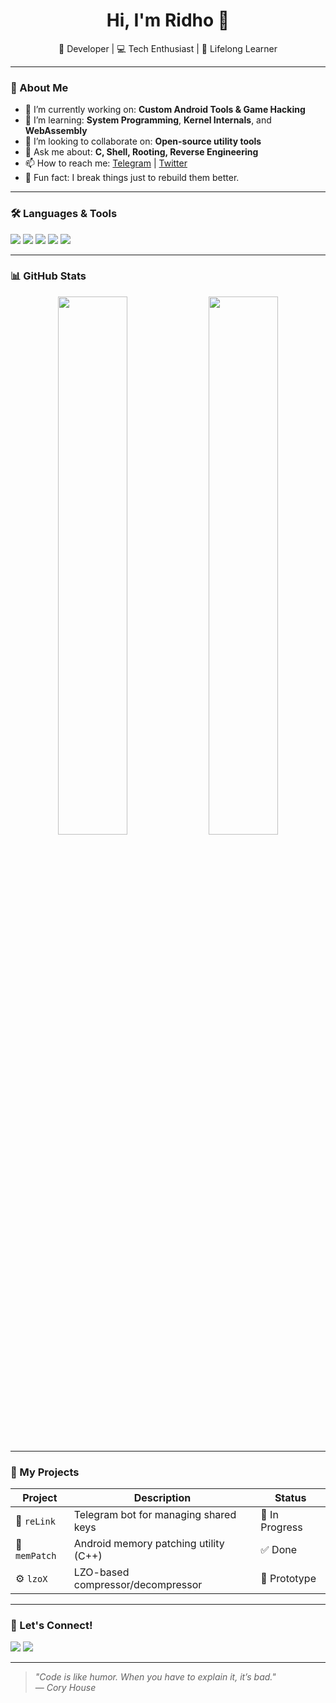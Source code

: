 <h1 align="center">Hi, I'm Ridho 👋</h1>
<p align="center">
  🚀 Developer | 💻 Tech Enthusiast | 🧠 Lifelong Learner
</p>

---

### 🧾 About Me
- 🔭 I’m currently working on: **Custom Android Tools & Game Hacking**
- 🌱 I’m learning: **System Programming**, **Kernel Internals**, and **WebAssembly**
- 👯 I’m looking to collaborate on: **Open-source utility tools**
- 💬 Ask me about: **C, Shell, Rooting, Reverse Engineering**
- 📫 How to reach me: [Telegram](https://t.me/yourusername) | [Twitter](https://twitter.com/yourusername)
- 🧠 Fun fact: I break things just to rebuild them better.

---

### 🛠️ Languages & Tools
<p align="left">
  <img src="https://img.shields.io/badge/C-00599C?style=for-the-badge&logo=c&logoColor=white"/>
  <img src="https://img.shields.io/badge/Shell-121011?style=for-the-badge&logo=gnu-bash&logoColor=white"/>
  <img src="https://img.shields.io/badge/Lua-000080?style=for-the-badge&logo=lua&logoColor=white"/>
  <img src="https://img.shields.io/badge/Magisk-00AF9C?style=for-the-badge&logo=android&logoColor=white"/>
  <img src="https://img.shields.io/badge/Cloudflare-FF6D00?style=for-the-badge&logo=cloudflare&logoColor=white"/>
</p>

---

### 📊 GitHub Stats
<p align="center">
  <img src="https://github-readme-stats.vercel.app/api?username=yourusername&show_icons=true&theme=radical" width="47%" />
  <img src="https://github-readme-streak-stats.herokuapp.com/?user=yourusername&theme=radical" width="47%" />
</p>

---

### 🚧 My Projects
| Project | Description | Status |
|--------|-------------|--------|
| 🔐 `reLink` | Telegram bot for managing shared keys | 🧪 In Progress |
| 🧠 `memPatch` | Android memory patching utility (C++) | ✅ Done |
| ⚙️ `lzoX` | LZO-based compressor/decompressor | 🧪 Prototype |

---

### 🤝 Let's Connect!
<a href="https://t.me/yourusername"><img src="https://img.shields.io/badge/Telegram-2CA5E0?style=for-the-badge&logo=telegram&logoColor=white"/></a>
<a href="mailto:yourmail@gmail.com"><img src="https://img.shields.io/badge/Gmail-D14836?style=for-the-badge&logo=gmail&logoColor=white"/></a>

---

> _"Code is like humor. When you have to explain it, it’s bad."_  
> — *Cory House*

